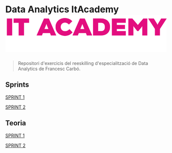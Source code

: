 # Data Analytics ItAcademy [![ITAcademy](https://github.com/kiku-x/ItAcademy/blob/main/Resources/itacademy_logo_ok.png)](https://www.barcelonactiva.cat/es/itacademy)

> Repositori d'exercicis del reeskilling d'especialització de Data Analytics de Francesc Carbó.

## Sprints
[SPRINT 1](https://github.com/kiku-x/ItAcademy/tree/main/S1.01)

[SPRINT 2](https://github.com/kiku-x/ItAcademy/tree/main/S2.01)

## Teoria
[SPRINT 1](https://github.com/kiku-x/ItAcademy/tree/main/S1.01)

[SPRINT 2](https://github.com/kiku-x/ItAcademy/tree/main/S2.01)
